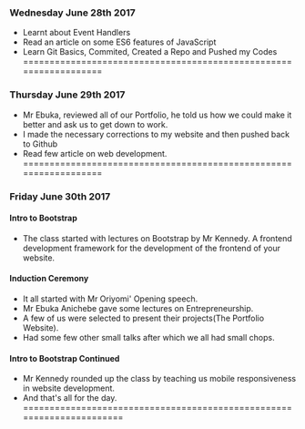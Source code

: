 ### Wednesday June 28th 2017

- Learnt about Event Handlers
- Read an article on some ES6 features of JavaScript
- Learn Git  Basics, Commited, Created a Repo and Pushed my Codes
==================================================================

### Thursday June 29th 2017

- Mr Ebuka, reviewed all of our Portfolio, he told us how we could make it better and ask us to get down to work.
- I made the necessary corrections to my website and then pushed back to Github
- Read few article on web development.
==================================================================


### Friday June 30th 2017

#### Intro to Bootstrap
- The class started with lectures on Bootstrap by Mr Kennedy. A frontend development framework for the development of the frontend of your website.

#### Induction Ceremony
- It all started with Mr Oriyomi' Opening speech.
- Mr Ebuka Anichebe gave some lectures on Entrepreneurship.
- A few of us were selected to present their projects(The Portfolio Website).
- Had some few other small talks after which we all had small chops.

#### Intro to Bootstrap Continued
- Mr Kennedy rounded up the class by teaching us mobile responsiveness in website development.
- And that's all for the day.
======================================================================

